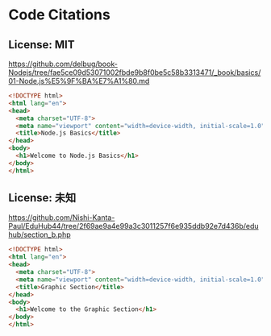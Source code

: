 # Code Citations

## License: MIT
https://github.com/delbug/book-Nodejs/tree/fae5ce09d53071002fbde9b8f0be5c58b3313471/_book/basics/01-Node.js%E5%9F%BA%E7%A1%80.md

```html
<!DOCTYPE html>
<html lang="en">
<head>
  <meta charset="UTF-8">
  <meta name="viewport" content="width=device-width, initial-scale=1.0">
  <title>Node.js Basics</title>
</head>
<body>
  <h1>Welcome to Node.js Basics</h1>
</body>
</html>
```

## License: 未知
https://github.com/Nishi-Kanta-Paul/EduHub44/tree/2f69ae9a4e99a3c3011257f6e935ddb92e7d436b/eduhub/section_b.php

```html
<!DOCTYPE html>
<html lang="en">
<head>
  <meta charset="UTF-8">
  <meta name="viewport" content="width=device-width, initial-scale=1.0">
  <title>Graphic Section</title>
</head>
<body>
  <h1>Welcome to the Graphic Section</h1>
</body>
</html>
```


